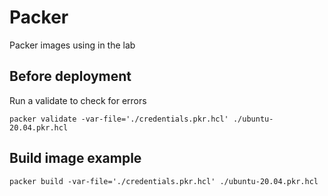 # Packer
Packer images using in the lab

## Before deployment
Run a validate to check for errors

```packer validate -var-file='./credentials.pkr.hcl' ./ubuntu-20.04.pkr.hcl```

## Build image example
```packer build -var-file='./credentials.pkr.hcl' ./ubuntu-20.04.pkr.hcl```